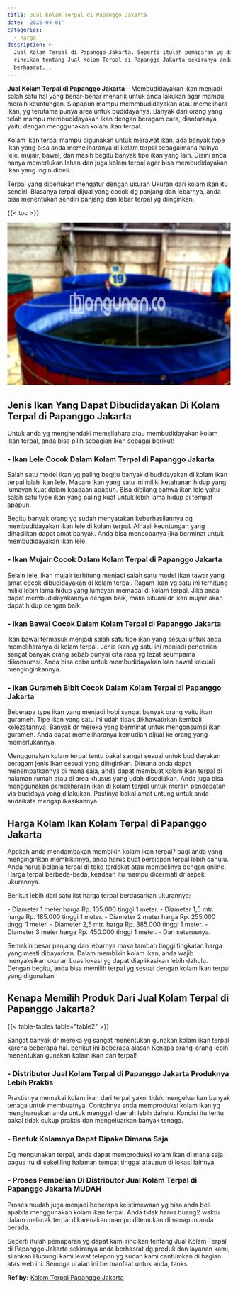 ```yaml
---
title: Jual Kolam Terpal di Papanggo Jakarta
date: '2025-04-01'
categories:
  - harga
description: >-
  Jual Kolam Terpal di Papanggo Jakarta. Seperti itulah pemaparan yg dapat kami
  rincikan tentang Jual Kolam Terpal di Papanggo Jakarta sekiranya anda
  berhasrat...
---
```


**Jual Kolam Terpal di Papanggo Jakarta** – Membudidayakan ikan menjadi salah satu hal yang benar-benar menarik untuk anda lakukan agar mampu meraih keuntungan. Siapapun mampu memmbudidayakan atau memelihara ikan, yg terutama punya area untuk budidayanya. Banyak dari orang yang telah mampu membudidayakan ikan dengan beragam cara, diantaranya yaitu dengan menggunakan kolam ikan terpal.

Kolam ikan terpal mampu digunakan untuk merawat ikan, ada banyak type ikan yang bisa anda memeliharanya di kolam terpal sebagaimana halnya lele, mujair, bawal, dan masih begitu banyak tipe ikan yang lain. Disini anda hanya memerlukan lahan dan juga kolam terpal agar bisa membudidayakan ikan yang ingin dibeli.

Terpal yang diperlukan mengatur dengan ukuran Ukuran dari kolam ikan itu sendiri. Biasanya terpal dijual yang cocok dg panjang dan lebarnya, anda bisa menentukan sendiri panjang dan lebar terpal yg diinginkan.

{{< toc >}}

![Jual Kolam Terpal di Papanggo Jakarta](/images/jual-kolam-terpal-31.png)

## Jenis Ikan Yang Dapat Dibudidayakan Di Kolam Terpal di Papanggo Jakarta

Untuk anda yg menghendaki memeliahara atau membudidayakan kolam ikan terpal, anda bisa pilih sebagian ikan sebagai berikut!

### \- Ikan Lele Cocok Dalam Kolam Terpal di Papanggo Jakarta

Salah satu model ikan yg paling begitu banyak dibudidayakan di kolam ikan terpal ialah ikan lele. Macam ikan yang satu ini miliki ketahanan hidup yang lumayan kuat dalam keadaan apapun. Bisa dibilang bahwa ikan lele yaitu salah satu type ikan yang paling kuat untuk lebih lama hidup di tempat apapun.

Begitu banyak orang yg sudah menyatakan keberhasilannya dg membudidayakan ikan lele di kolam terpal. Alhasil keuntungan yang dihasilkan dapat amat banyak. Anda bisa mencobanya jika berminat untuk membudidayakan ikan lele.

### \- Ikan Mujair Cocok Dalam Kolam Terpal di Papanggo Jakarta

Selain lele, ikan mujair terhitung menjadi salah satu model ikan tawar yang amat cocok dibudidayakan di kolam terpal. Ragam ikan yg satu ini terhitung miliki lebih lama hidup yang lumayan memadai di kolam terpal. Jika anda dapat membudidayakannya dengan baik, maka situasi dr ikan mujair akan dapat hidup dengan baik.

### \- Ikan Bawal Cocok Dalam Kolam Terpal di Papanggo Jakarta

Ikan bawal termasuk menjadi salah satu tipe ikan yang sesuai untuk anda memeliharanya di kolam terpal. Jenis ikan yg satu ini menjadi pencarian sangat banyak orang sebab punyai cita rasa yg lezat seumpama dikonsumsi. Anda bisa coba untuk membudidayakan kan bawal kecuali menginginkannya.

### \- Ikan Gurameh Bibit Cocok Dalam Kolam Terpal di Papanggo Jakarta

Beberapa type ikan yang menjadi hobi sangat banyak orang yaitu ikan gurameh. Tipe ikan yang satu ini udah tidak dikhawatirkan kembali kelezatannya. Banyak dr mereka yang berminat untuk mengonsumsi ikan gurameh. Anda dapat memeliharanya kemudian dijual ke orang yang memerlukannya.

Menggunakan kolam terpal tentu bakal sangat sesuai untuk budidayakan beragam jenis ikan sesuai yang diinginkan. Dimana anda dapat menempatkannya di mana saja, anda dapat membuat kolam ikan terpal di halaman rumah atau di area khusus yang udah disediakan. Anda juga bisa menggunakan pemeliharaan ikan di kolam terpal untuk meraih pendapatan via budidaya yang dilakukan. Pastinya bakal amat untung untuk anda andaikata mengaplikasikannya.

## Harga Kolam Ikan Kolam Terpal di Papanggo Jakarta

Apakah anda mendambakan membikin kolam ikan terpal? bagi anda yang menginginkan membikinnya, anda harus buat persiapan terpal lebih dahulu. Anda harus belanja terpal di toko terdekat atau membelinya dengan online. Harga terpal berbeda-beda, keadaan itu mampu dicermati dr aspek ukurannya.

Berikut lebih dari satu list harga terpal berdasarkan ukurannya:

\- Diameter 1 meter harga Rp. 135.000 tinggi 1 meter. - Diameter 1,5 mtr. harga Rp. 185.000 tinggi 1 meter. - Diameter 2 meter harga Rp. 255.000 tinggi 1 meter. - Diameter 2,5 mtr. harga Rp. 385.000 tinggi 1 meter. - Diameter 3 meter harga Rp. 450.000 tinggi 1 meter. - Dan seterusnya.

Semakin besar panjang dan lebarnya maka tambah tinggi tingkatan harga yang mesti dibayarkan. Dalam membikin kolam ikan, anda wajib menyaksikan ukuran Luas lokasi yg dapat diaplikasikan lebih dahulu. Dengan begitu, anda bisa memilih terpal yg sesuai dengan kolam ikan terpal yang digunakan.

## Kenapa Memilih Produk Dari Jual Kolam Terpal di Papanggo Jakarta?

{{< table-tables table="table2" >}}

Sangat banyak dr mereka yg sangat menentukan gunakan kolam ikan terpal karena beberapa hal. berikut ini beberapa alasan Kenapa orang-orang lebih menentukan gunakan kolam ikan dari terpal!

### \- Distributor Jual Kolam Terpal di Papanggo Jakarta Produknya Lebih Praktis

Praktisnya memakai kolam ikan dari terpal yakni tidak mengeluarkan banyak tenaga untuk membuatnya. Contohnya anda memproduksi kolam ikan yg mengharuskan anda untuk menggali daerah lebih dahulu. Kondisi itu tentu bakal tidak cukup praktis dan mengeluarkan banyak tenaga.

### \- Bentuk Kolamnya Dapat Dipake Dimana Saja

Dg mengunakan terpal, anda dapat memproduksi kolam ikan di mana saja bagus itu di sekeliling halaman tempat tinggal ataupun di lokasi lainnya.

### \- Proses Pembelian Di Distributor Jual Kolam Terpal di Papanggo Jakarta MUDAH

Proses mudah juga menjadi beberapa keistimewaan yg bisa anda beli apabila menggunakan kolam ikan terpal. Anda tidak harus buang2 waktu dalam melacak terpal dikarenakan mampu ditemukan dimanapun anda berada.

Seperti itulah pemaparan yg dapat kami rincikan tentang Jual Kolam Terpal di Papanggo Jakarta sekiranya anda berhasrat dg produk dan layanan kami, silahkan Hubungi kami lewat telepon yg sudah kami cantumkan di bagian atas web ini. Semoga uraian ini bermanfaat untuk anda, tanks.

**Ref by:** [Kolam Terpal Papanggo Jakarta](https://id.wikipedia.org/wiki/Kolam)
